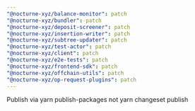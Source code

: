 ```yaml
---
"@nocturne-xyz/balance-monitor": patch
"@nocturne-xyz/bundler": patch
"@nocturne-xyz/deposit-screener": patch
"@nocturne-xyz/insertion-writer": patch
"@nocturne-xyz/subtree-updater": patch
"@nocturne-xyz/test-actor": patch
"@nocturne-xyz/client": patch
"@nocturne-xyz/e2e-tests": patch
"@nocturne-xyz/frontend-sdk": patch
"@nocturne-xyz/offchain-utils": patch
"@nocturne-xyz/op-request-plugins": patch
---
```


Publish via yarn publish-packages not yarn changeset publish
